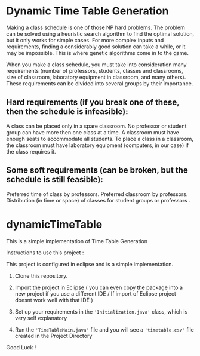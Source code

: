 # Dynamic Time Table Generation

Making a class schedule is one of those NP hard problems. The problem can be solved using a heuristic search algorithm to find the optimal solution, but it only works for simple cases. For more complex inputs and requirements, finding a considerably good solution can take a while, or it may be impossible. This is where genetic algorithms come in to the game.

When you make a class schedule, you must take into consideration many requirements (number of professors, students, classes and classrooms, size of classroom, laboratory equipment in classroom, and many others). These requirements can be divided into several groups by their importance. 

Hard requirements (if you break one of these, then the schedule is infeasible):
-------------------------------------------------------------------------------------
A class can be placed only in a spare classroom.
No professor or student group can have more then one class at a time.
A classroom must have enough seats to accommodate all students.
To place a class in a classroom, the classroom must have laboratory equipment (computers, in our case) if the class requires it.

Some soft requirements (can be broken, but the schedule is still feasible):
-------------------------------------------------------------------------------------
Preferred time of class by professors.
Preferred classroom by professors.
Distribution (in time or space) of classes for student groups or professors
.

dynamicTimeTable
================

This is a simple implementation of Time Table Generation

Instructions to use this project : 

This project is configured in eclipse and is a simple implementation.

1) Clone this repository.	
	
2) Import the project in Eclipse ( you can even copy the package into a new project if you use a different IDE / If import of Eclipse project doesnt work well with that IDE )

3) Set up your requirements in the ```'Initialization.java'``` class, which is very self explanatory 
	
4) Run the ```'TimeTableMain.java'``` file and you will see a ```'timetable.csv'``` file created in the Project Directory


Good Luck !
